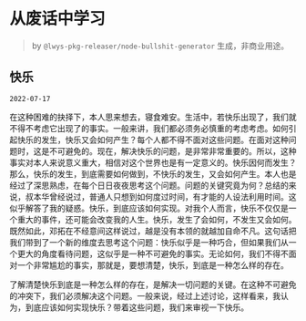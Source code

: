 # 从废话中学习

> by `@lwys-pkg-releaser/node-bullshit-generator` 生成，非商业用途。

## 快乐

`2022-07-17`

在这种困难的抉择下，本人思来想去，寝食难安。生活中，若快乐出现了，我们就不得不考虑它出现了的事实。一般来讲，我们都必须务必慎重的考虑考虑。如何引起快乐的发生，快乐又会如何产生？每个人都不得不面对这些问题。在面对这种问题时，这是不可避免的。现在，解决快乐的问题，是非常非常重要的。所以，这种事实对本人来说意义重大，相信对这个世界也是有一定意义的。快乐因何而发生？那么，快乐的发生，到底需要如何做到，不快乐的发生，又会如何产生。本人也是经过了深思熟虑，在每个日日夜夜思考这个问题。问题的关键究竟为何？总结的来说，叔本华曾经说过，普通人只想到如何度过时间，有才能的人设法利用时间。这似乎解答了我的疑惑。快乐，到底应该如何实现。对我个人而言，快乐不仅仅是一个重大的事件，还可能会改变我的人生。快乐，发生了会如何，不发生又会如何。既然如此，邓拓在不经意间这样说过，越是没有本领的就越加自命不凡。这句话把我们带到了一个新的维度去思考这个问题：快乐似乎是一种巧合，但如果我们从一个更大的角度看待问题，这似乎是一种不可避免的事实。无论如何，我们不得不面对一个非常尴尬的事实，那就是，要想清楚，快乐，到底是一种怎么样的存在。

了解清楚快乐到底是一种怎么样的存在，是解决一切问题的关键。在这种不可避免的冲突下，我们必须解决这个问题。一般来说，经过上述讨论，这样看来，我认为，到底应该如何实现快乐？带着这些问题，我们来审视一下快乐。